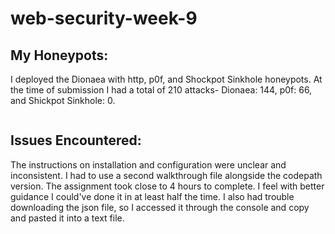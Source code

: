 # web-security-week-9

## My Honeypots:
I deployed the Dionaea with http, p0f, and Shockpot Sinkhole honeypots. 
At the time of submission I had a total of 210 attacks- Dionaea: 144, p0f: 66, and Shickpot Sinkhole: 0.

<img src= "" >



## Issues Encountered:
The instructions on installation and configuration were unclear and inconsistent. I had to use a second walkthrough file alongside the codepath version. The assignment took close to 4 hours to complete. I feel with better guidance I could've done it in at least half the time.
I also had trouble downloading the json file, so I accessed it through the console and copy and pasted it into a text file.


